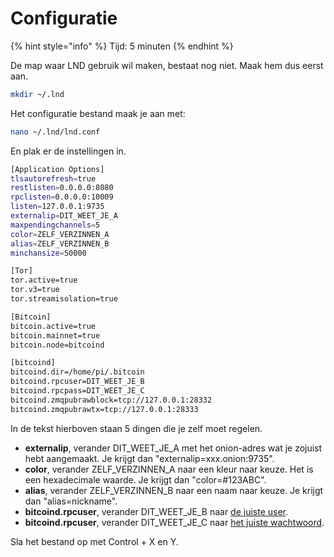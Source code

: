 # Configuratie

{% hint style="info" %}
Tijd: 5 minuten
{% endhint %}

De map waar LND gebruik wil maken, bestaat nog niet. Maak hem dus eerst aan.

```bash
mkdir ~/.lnd
```

Het configuratie bestand maak je aan met:

```bash
nano ~/.lnd/lnd.conf
```

En plak er de instellingen in.

```bash
[Application Options]
tlsautorefresh=true
restlisten=0.0.0.0:8080
rpclisten=0.0.0.0:10009
listen=127.0.0.1:9735
externalip=DIT_WEET_JE_A
maxpendingchannels=5
color=ZELF_VERZINNEN_A
alias=ZELF_VERZINNEN_B
minchansize=50000

[Tor]
tor.active=true
tor.v3=true
tor.streamisolation=true

[Bitcoin]
bitcoin.active=true
bitcoin.mainnet=true
bitcoin.node=bitcoind

[bitcoind]
bitcoind.dir=/home/pi/.bitcoin
bitcoind.rpcuser=DIT_WEET_JE_B
bitcoind.rpcpass=DIT_WEET_JE_C
bitcoind.zmqpubrawblock=tcp://127.0.0.1:28332
bitcoind.zmqpubrawtx=tcp://127.0.0.1:28333
```

In de tekst hierboven staan 5 dingen die je zelf moet regelen.

* **externalip**, verander DIT\_WEET\_JE\_A met het onion-adres wat je zojuist hebt aangemaakt. Je krijgt dan "externalip=xxx.onion:9735".
* **color**, verander ZELF\_VERZINNEN\_A naar een kleur naar keuze. Het is een hexadecimale waarde. Je krijgt dan "color=\#123ABC".
* **alias**, verander ZELF\_VERZINNEN\_B naar een naam naar keuze. Je krijgt dan "alias=nickname".
* **bitcoind.rpcuser**, verander DIT\_WEET\_JE\_B naar [de juiste user](https://node.bitdeal.nl/bitcoin-core/configuratie-en-starten).
* **bitcoind.rpcuser**, verander DIT\_WEET\_JE\_C naar [het juiste wachtwoord](https://node.bitdeal.nl/bitcoin-core/configuratie-en-starten).

Sla het bestand op met Control + X en Y.

